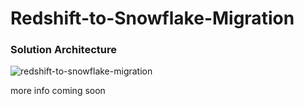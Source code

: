 # Redshift-to-Snowflake-Migration

### Solution Architecture
![redshift-to-snowflake-migration](https://github.com/user-attachments/assets/8ba90be8-9910-4ed0-9e79-373a1622fa76)

more info coming soon
